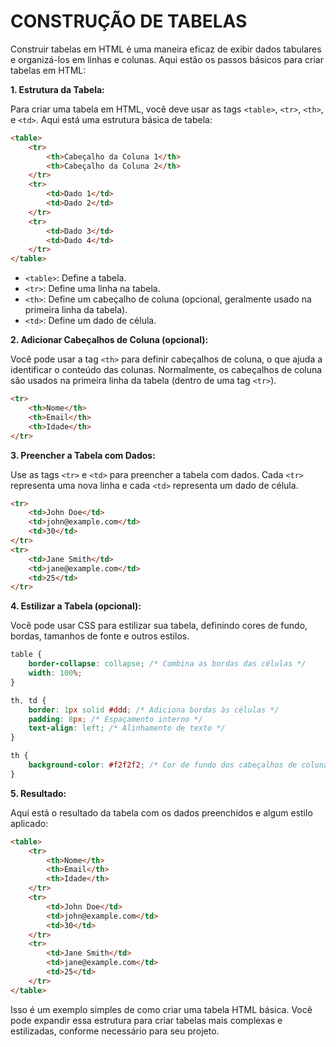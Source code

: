 # CONSTRUÇÃO DE TABELAS
Construir tabelas em HTML é uma maneira eficaz de exibir dados tabulares e organizá-los em linhas e colunas. Aqui estão os passos básicos para criar tabelas em HTML:

**1. Estrutura da Tabela:**

Para criar uma tabela em HTML, você deve usar as tags `<table>`, `<tr>`, `<th>`, e `<td>`. Aqui está uma estrutura básica de tabela:

```html
<table>
    <tr>
        <th>Cabeçalho da Coluna 1</th>
        <th>Cabeçalho da Coluna 2</th>
    </tr>
    <tr>
        <td>Dado 1</td>
        <td>Dado 2</td>
    </tr>
    <tr>
        <td>Dado 3</td>
        <td>Dado 4</td>
    </tr>
</table>
```

- `<table>`: Define a tabela.
- `<tr>`: Define uma linha na tabela.
- `<th>`: Define um cabeçalho de coluna (opcional, geralmente usado na primeira linha da tabela).
- `<td>`: Define um dado de célula.

**2. Adicionar Cabeçalhos de Coluna (opcional):**

Você pode usar a tag `<th>` para definir cabeçalhos de coluna, o que ajuda a identificar o conteúdo das colunas. Normalmente, os cabeçalhos de coluna são usados na primeira linha da tabela (dentro de uma tag `<tr>`).

```html
<tr>
    <th>Nome</th>
    <th>Email</th>
    <th>Idade</th>
</tr>
```

**3. Preencher a Tabela com Dados:**

Use as tags `<tr>` e `<td>` para preencher a tabela com dados. Cada `<tr>` representa uma nova linha e cada `<td>` representa um dado de célula.

```html
<tr>
    <td>John Doe</td>
    <td>john@example.com</td>
    <td>30</td>
</tr>
<tr>
    <td>Jane Smith</td>
    <td>jane@example.com</td>
    <td>25</td>
</tr>
```

**4. Estilizar a Tabela (opcional):**

Você pode usar CSS para estilizar sua tabela, definindo cores de fundo, bordas, tamanhos de fonte e outros estilos.

```css
table {
    border-collapse: collapse; /* Combina as bordas das células */
    width: 100%;
}

th, td {
    border: 1px solid #ddd; /* Adiciona bordas às células */
    padding: 8px; /* Espaçamento interno */
    text-align: left; /* Alinhamento de texto */
}

th {
    background-color: #f2f2f2; /* Cor de fundo dos cabeçalhos de coluna */
}
```

**5. Resultado:**

Aqui está o resultado da tabela com os dados preenchidos e algum estilo aplicado:

```html
<table>
    <tr>
        <th>Nome</th>
        <th>Email</th>
        <th>Idade</th>
    </tr>
    <tr>
        <td>John Doe</td>
        <td>john@example.com</td>
        <td>30</td>
    </tr>
    <tr>
        <td>Jane Smith</td>
        <td>jane@example.com</td>
        <td>25</td>
    </tr>
</table>
```

Isso é um exemplo simples de como criar uma tabela HTML básica. Você pode expandir essa estrutura para criar tabelas mais complexas e estilizadas, conforme necessário para seu projeto.